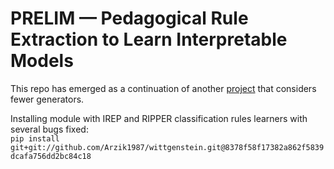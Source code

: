 # PRELIM &mdash; **P**edagogical **R**ule **E**xtraction to **L**earn **I**nterpretable **M**odels
This repo has emerged as a continuation of another [project](https://github.com/bobboman1000/gr_prim) that considers fewer generators.

Installing module with IREP and RIPPER classification rules learners with several bugs fixed:  
```pip install git+git://github.com/Arzik1987/wittgenstein.git@8378f58f17382a862f5839dcafa756dd2bc84c18```


